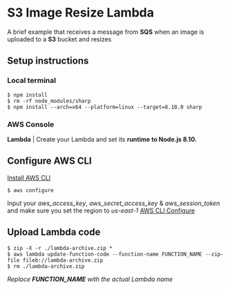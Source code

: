 # S3 Image Resize Lambda
A brief example that receives a message from **SQS** when an image is uploaded to a **S3** bucket and resizes
## Setup instructions

### Local terminal
```
$ npm install
$ rm -rf node_modules/sharp
$ npm install --arch=x64 --platform=linux --target=8.10.0 sharp
```
### AWS Console

**Lambda** | Create your Lambda and set its **runtime to Node.js 8.10.**


## Configure AWS CLI
[Install AWS CLI](https://docs.aws.amazon.com/cli/latest/userguide/cli-chap-install.html)

```
$ aws configure
```
Input your *aws_access_key*, *aws_secret_access_key* & *aws_session_token* and make sure you set the region to *us-east-1*
[AWS CLI Configure](https://docs.aws.amazon.com/cli/latest/userguide/cli-chap-configure.html)


## Upload Lambda code
```
$ zip -X -r ./lambda-archive.zip *
$ aws lambda update-function-code --function-name FUNCTION_NAME --zip-file fileb://lambda-archive.zip
$ rm ./lambda-archive.zip
```
*Replace **FUNCTION_NAME** with the actual Lambda name*
